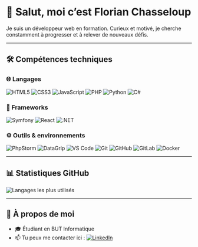 # 👋 Salut, moi c’est Florian Chasseloup

Je suis un développeur web en formation. Curieux et motivé, je cherche constamment à progresser et à relever de nouveaux défis.

---

## 🛠️ Compétences techniques

### 🌐 Langages

![HTML5](https://img.shields.io/badge/html5-%23E34F26.svg?style=flat\&logo=html5\&logoColor=white)
![CSS3](https://img.shields.io/badge/css3-%231572B6.svg?style=flat\&logo=css3\&logoColor=white)
![JavaScript](https://img.shields.io/badge/javascript-%23323330.svg?style=flat\&logo=javascript\&logoColor=%23F7DF1E)
![PHP](https://img.shields.io/badge/php-%23777BB4.svg?style=flat\&logo=php\&logoColor=white)
![Python](https://img.shields.io/badge/python-3670A0?style=flat\&logo=python\&logoColor=ffdd54)
![C#](https://custom-icon-badges.demolab.com/badge/C%23-%23239120.svg?style=flat\&logo=cshrp\&logoColor=white)

### 🧰 Frameworks

![Symfony](https://img.shields.io/badge/symfony-%23000000.svg?style=flat\&logo=symfony\&logoColor=white)
![React](https://img.shields.io/badge/react-%2320232a.svg?style=flat\&logo=react\&logoColor=%2361DAFB)
![.NET](https://img.shields.io/badge/.NET-512BD4?style=flat\&logo=dotnet\&logoColor=fff)

### ⚙️ Outils & environnements

![PhpStorm](https://img.shields.io/badge/phpstorm-143?style=flat\&logo=phpstorm\&logoColor=black\&color=black\&labelColor=darkorchid)
![DataGrip](https://img.shields.io/badge/DataGrip-000?logo=datagrip\&logoColor=black\&color=black\&labelColor=%2325d38d\&style=flat)
![VS Code](https://img.shields.io/badge/Visual%20Studio%20Code-0078d7.svg?style=flat\&logo=visual-studio-code\&logoColor=white)
![Git](https://img.shields.io/badge/git-%23F05033.svg?style=flat\&logo=git\&logoColor=white)
![GitHub](https://img.shields.io/badge/github-%23121011.svg?style=flat\&logo=github\&logoColor=white)
![GitLab](https://img.shields.io/badge/gitlab-%23181717.svg?style=flat\&logo=gitlab\&logoColor=white)
![Docker](https://img.shields.io/badge/docker-%230db7ed.svg?style=flat\&logo=docker\&logoColor=white)

---

## 📊 Statistiques GitHub

![Langages les plus utilisés](https://github-readme-stats.vercel.app/api/top-langs/?username=energistix\&layout=compact\&show_icons=true\&theme=dark)

---

## 🚀 À propos de moi

* 🎓 Étudiant en BUT Informatique
* 📫 Tu peux me contacter ici : [![LinkedIn](https://img.shields.io/badge/LinkedIn-Florian%20Chasseloup-blue?style=flat&logo=linkedin&logoColor=white)](https://www.linkedin.com/in/florian-chasseloup-895a132a0/)
